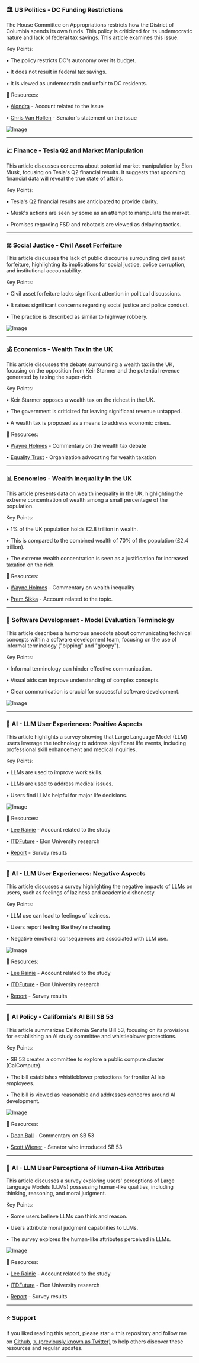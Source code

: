 ### 🏛️ US Politics - DC Funding Restrictions

The House Committee on Appropriations restricts how the District of Columbia spends its own funds. This policy is criticized for its undemocratic nature and lack of federal tax savings.  This article examines this issue.

Key Points:

• The policy restricts DC's autonomy over its budget.


• It does not result in federal tax savings.


•  It is viewed as undemocratic and unfair to DC residents.


🔗 Resources:

• [Alondra](https://x.com/alondra) -  Account related to the issue


• [Chris Van Hollen](https://x.com/ChrisVanHollen) - Senator's statement on the issue


![Image](https://pbs.twimg.com/ext_tw_video_thumb/1899945508535242752/pu/img/HiJkp4aViLtc5gGB.jpg)


---

### 📈 Finance - Tesla Q2 and Market Manipulation

This article discusses concerns about potential market manipulation by Elon Musk, focusing on Tesla's Q2 financial results.  It suggests that upcoming financial data will reveal the true state of affairs.

Key Points:

• Tesla's Q2 financial results are anticipated to provide clarity.


•  Musk's actions are seen by some as an attempt to manipulate the market.


• Promises regarding FSD and robotaxis are viewed as delaying tactics.



---

### ⚖️ Social Justice - Civil Asset Forfeiture

This article discusses the lack of public discourse surrounding civil asset forfeiture, highlighting its implications for social justice, police corruption, and institutional accountability.

Key Points:

• Civil asset forfeiture lacks significant attention in political discussions.


• It raises significant concerns regarding social justice and police conduct.


•  The practice is described as similar to highway robbery.


![Image](https://pbs.twimg.com/media/GlZqxGPXYAAqZt6?format=png&name=small)

---

### 💰 Economics - Wealth Tax in the UK

This article discusses the debate surrounding a wealth tax in the UK, focusing on the opposition from Keir Starmer and the potential revenue generated by taxing the super-rich.

Key Points:

• Keir Starmer opposes a wealth tax on the richest in the UK.


•  The government is criticized for leaving significant revenue untapped.


•  A wealth tax is proposed as a means to address economic crises.


🔗 Resources:

• [Wayne Holmes](https://x.com/wayneholmes) -  Commentary on the wealth tax debate


• [Equality Trust](https://x.com/equalitytrust) - Organization advocating for wealth taxation


---

### 📊 Economics - Wealth Inequality in the UK

This article presents data on wealth inequality in the UK, highlighting the extreme concentration of wealth among a small percentage of the population.

Key Points:

• 1% of the UK population holds £2.8 trillion in wealth.


• This is compared to the combined wealth of 70% of the population (£2.4 trillion).


• The extreme wealth concentration is seen as a justification for increased taxation on the rich.



🔗 Resources:

• [Wayne Holmes](https://x.com/wayneholmes) - Commentary on wealth inequality


• [Prem Sikka](https://x.com/premnsikka) -  Account related to the topic.

---

### 🤖 Software Development - Model Evaluation Terminology

This article describes a humorous anecdote about communicating technical concepts within a software development team, focusing on the use of informal terminology ("bipping" and "gloopy").

Key Points:

• Informal terminology can hinder effective communication.


• Visual aids can improve understanding of complex concepts.


• Clear communication is crucial for successful software development.


![Image](https://pbs.twimg.com/media/Gl0LzRKWoAAu8fL?format=png&name=small)

---

### 🤖 AI - LLM User Experiences: Positive Aspects

This article highlights a survey showing that Large Language Model (LLM) users leverage the technology to address significant life events, including professional skill enhancement and medical inquiries.

Key Points:

• LLMs are used to improve work skills.


• LLMs are used to address medical issues.


• Users find LLMs helpful for major life decisions.


![Image](https://pbs.twimg.com/media/GlyG9jQWIAAp2Yf?format=jpg&name=small)

🔗 Resources:

• [Lee Rainie](https://x.com/lrainie) -  Account related to the study


• [ITDFuture](https://x.com/ITDFuture) -  Elon University research


• [Report](https://imaginingthedigitalfuture.org/reports-and-publications/close-encounters-of-the-ai-kind/) - Survey results


---

### 🤖 AI - LLM User Experiences: Negative Aspects

This article discusses a survey highlighting the negative impacts of LLMs on users, such as feelings of laziness and academic dishonesty.

Key Points:

• LLM use can lead to feelings of laziness.


•  Users report feeling like they're cheating.


•  Negative emotional consequences are associated with LLM use.


![Image](https://pbs.twimg.com/media/GlyGPU2WAAAOYOc?format=jpg&name=small)

🔗 Resources:

• [Lee Rainie](https://x.com/lrainie) -  Account related to the study


• [ITDFuture](https://x.com/ITDFuture) -  Elon University research


• [Report](https://imaginingthedigitalfuture.org/reports-and-publications/close-encounters-of-the-ai-kind/) - Survey results

---

### 🤖 AI Policy - California's AI Bill SB 53

This article summarizes California Senate Bill 53, focusing on its provisions for establishing an AI study committee and whistleblower protections.

Key Points:

• SB 53 creates a committee to explore a public compute cluster (CalCompute).


•  The bill establishes whistleblower protections for frontier AI lab employees.


•  The bill is viewed as reasonable and addresses concerns around AI development.


![Image](https://pbs.twimg.com/media/GlyP6YLWYAAtPpX?format=jpg&name=small)

🔗 Resources:

• [Dean Ball](https://x.com/deanwball) - Commentary on SB 53


• [Scott Wiener](https://x.com/Scott_Wiener) -  Senator who introduced SB 53

---

### 🤖 AI - LLM User Perceptions of Human-Like Attributes

This article discusses a survey exploring users' perceptions of Large Language Models (LLMs) possessing human-like qualities, including thinking, reasoning, and moral judgment.

Key Points:

• Some users believe LLMs can think and reason.


•  Users attribute moral judgment capabilities to LLMs.


•  The survey explores the human-like attributes perceived in LLMs.


![Image](https://pbs.twimg.com/media/GlyDeZOWQAA6Yge?format=jpg&name=small)

🔗 Resources:

• [Lee Rainie](https://x.com/lrainie) - Account related to the study


• [ITDFuture](https://x.com/ITDFuture) - Elon University research


• [Report](https://imaginingthedigitalfuture.org/reports-and-publications/close-encounters-of-the-ai-kind/) - Survey results


---

### ⭐️ Support

If you liked reading this report, please star ⭐️ this repository and follow me on [Github](https://github.com/Drix10), [𝕏 (previously known as Twitter)](https://x.com/DRIX_10_) to help others discover these resources and regular updates.

---